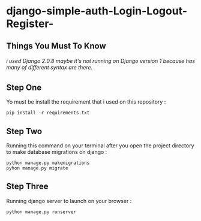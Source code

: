 # django-simple-auth-Login-Logout-Register-

  ## Things You Must To Know  
  ###### i used Django 2.0.8 maybe it's not running on Django version 1 because has many of different syntax are there.
  
  ## Step One  
  Yo must be install the requirement that i used on this repository :  
  ```
  pip install -r requirements.txt  
  ```
  
  ## Step Two
  Running this command on your terminal after you open the project directory to make database migrations on django :  
  ```
  python manage.py makemigrations  
  pyhon manage.py migrate  
  ```
  ## Step Three
  Running django server to launch on your browser :  
  ```
  python manage.py runserver
  ```
  
